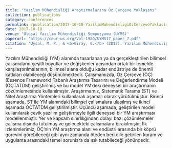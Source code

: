 ```yaml
---
title: "Yazılım Mühendisliği Araştırmalarına Öz Çerçeve Yaklaşımı"
collection: publications
category: conferences
permalink: /publication/2017-10-18-YazilimMuhendisligiOzCerceveYaklasimi
date: 2017-10-18
venue: 'Ulusal Yazılım Mühendisliği Sempozyumu (UYMS)'
paperurl: 'https://ceur-ws.org/Vol-1980/UYMS17_paper_7.pdf'
citation: 'Uysal, M. P., & <b>Giray, G.</b> (2017). Yazılım Mühendisliği Araştırmalarına Öz Çerçeve Yaklaşımı. <i>2017 Ulusal Yazılım Mühendisliği Sempozyumu (UYMS)</i>'
---
```


Yazılım Mühendisliği (YM) alanında tasarlanan ya da gerçekleştirilen bilimsel çalışmaların çeşitli boyutlar ve değişkenler açısından ortak bir temelde karşılaştırılmalarının, bilimsel alana olduğu kadar endüstriye de önemli katkıları olabileceği düşünülmektedir. Çalışmamızda, Öz Çerçeve (ÖÇ)(Essence Framework) Tabanlı Araştırma Tasarımı ve Değerlendirme Modeli (ÖÇTATDM) geliştirilmiş ve bu model YM’deki deneysel bir araştırmanın çözümlemesinde kullanılmıştır. Araştırmamız, Sistematik Tarama (ST) ve Nitel Araştırma Yöntemleri kullanılarak aşamalı olarak yürütülmüştür. Birinci aşamada, ST ile YM alanındaki bilimsel çalışmalara ulaşılmış ve ikinci aşamada ÖÇTATDM geliştirilmiştir. Üçüncü aşamada, geliştirilen model kullanılarak çevik yazılım geliştirmeyle ilgili deneysel bir YM araştırması modellenmiştir. Yer ve kapsam sınırlılığından dolayı bazı çözümlemeler çalışma dışında tutulmuş ve gelecekteki çalışmalara bırakılmıştır. İlk izlenimlerimiz, ÖÇ’nin YM araştırma alanı ve endüstri arasında bir köprü görevini görebileceği gibi aynı zamanda öteden beri dile getirilen kuram ve uygulama arasındaki temel sorunlara da ışık tutabileceği yönündedir.

